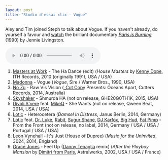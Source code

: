 ```yaml
---
layout: post
title: "Studio d'essai xlix – Vogue"
---
```


Aley and Tim joined Steph to talk about Vogue. If you haven't already, do yourself a favour and [watch](https://www.youtube.com/watch?v=pWuzfIeTFAQ) the brilliant documentary _[Paris is Burning](https://en.wikipedia.org/wiki/Paris_Is_Burning_%28film%29)_ (1990) by Jennie Livingston.

<audio src="http://media.emit.com/4eb-d/studio-dessai/201508202200/aac_mid.m4a" controls>
Your browser doesn't seem to be able to play embedded m4a audio.
</audio>

1. [Masters at Work](http://musicbrainz.org/artist/11293854-fc44-43e2-bb37-c48e5063bb55) - The Ha Dance (edit) (_House Masters_ by [Kenny Dope](http://musicbrainz.org/artist/77820ed3-78b0-41a1-bbce-6b8482ebfe67), ITH Records, 2010 (originally 1991), USA / USA)
1. [Madonna](http://musicbrainz.org/artist/79239441-bfd5-4981-a70c-55c3f15c1287) - Vogue (_Vogue_, Sire / Warner Bros., 1990, USA)
1. [No Zu](http://musicbrainz.org/artist/cd589a6e-7da3-4096-9f11-a0d91d6e79d6) - Raw Vis Vision (_[Cut Copy](http://musicbrainz.org/artist/caaba574-dfbc-4681-8e56-19b5150897d2) Presents: Oceans Apart, Cutters Records, 2014, Australia)
1. [Skyshaker](http://musicbrainz.org/artist/eabcd859-7cce-40c3-b7bd-232a6b36cc1a) - Shmurda HA (not on release, GHE20G0TH1K, 2015, USA)
1. [Divoli S'vere](http://musicbrainz.org/artist/41454acd-4d36-4c29-b4fa-6007b895ac09) feat. [MikeQ](http://musicbrainz.org/artist/f6c3edf8-41d9-414f-9dbd-65041c0722b3) - She Wants (not on release, Qween Beat, 2014, USA / USA)
1. [Lotic](http://musicbrainz.org/artist/af16db36-38b6-4345-ac71-01c2f9157778) - Heterocetera (_Damsel In Distress_, Janus Berlin, 2014, Germany)
1. [Lotic](http://musicbrainz.org/artist/af16db36-38b6-4345-ac71-01c2f9157778) feat. [Dr. Luke](http://musicbrainz.org/artist/1c29b6ea-a5a5-487c-bd23-5ff7f0c80cf2), [Rabit](http://musicbrainz.org/artist/2e6c4963-cb32-4276-8b51-9c2c61de19ca), [Sugur Shane](http://musicbrainz.org/artist/b0c78ba1-83e7-4db5-aa56-e8942dfa6bf1), [DJ Karfox](http://musicbrainz.org/artist/b1d8885d-8be3-41df-a7d5-1b22e9f048ce), [Big Hud](http://musicbrainz.org/artist/f6fdb059-7bec-4983-939b-ef112ef42c9d), [Fat Pimp](http://musicbrainz.org/artist/7773ab65-0778-424c-83c0-8deacfe091a3) - From the Front (not on release, no label, 2014, Germany / USA / USA / Portugal / USA / USA)
1. [Leon Vynehall](http://musicbrainz.org/artist/b98202d3-4fb4-4e32-9ff3-b9e1987d02cf) - It's Just (House of Dupree) (_Music for the Uninvited_, 3024, 2014, England)
1. [Grace Jones](http://musicbrainz.org/artist/b1c124b3-cf60-41a6-8699-92728c8a3fe0) - Feel Up ([Danny Tenaglia](http://musicbrainz.org/artist/3c470d9e-71d2-4c66-8bb0-064823fe48fe) remix) (_After the Playboy Mansion_ by [Dimitri from Paris](http://musicbrainz.org/artist/2b340ddd-1c54-407d-a62d-7b14b294378b), Astralwerks, 2002, USA / USA / France)